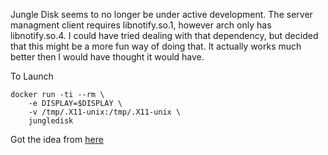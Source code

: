 Jungle Disk seems to no longer be under active development. The server managment
client requires libnotify.so.1, however arch only has libnotify.so.4. I could have
tried dealing with that dependency, but decided that this might be a more fun way
of doing that. It actually works much better then I would have thought it would
have.

To Launch

```
docker run -ti --rm \
    -e DISPLAY=$DISPLAY \
    -v /tmp/.X11-unix:/tmp/.X11-unix \
    jungledisk
```

Got the idea from [here][1]


[1]: http://fabiorehm.com/blog/2014/09/11/running-gui-apps-with-docker/
